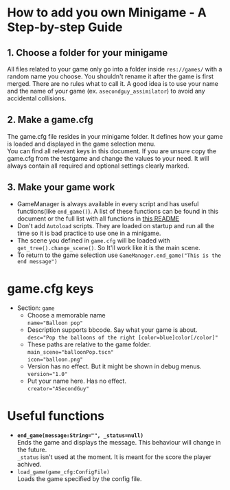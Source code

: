 # How to add you own Minigame - A Step-by-step Guide

## 1. Choose a folder for your minigame
All files related to your game only go into a folder inside `res://games/` with a random name you choose. You shouldn't rename it after the game is first merged. 
There are no rules what to call it. A good idea is to use your name and the name of your game (ex. `asecondguy_assimilator`) to avoid any accidental collisions.

## 2. Make a game.cfg
The game.cfg file resides in your minigame folder. It defines how your game is loaded and displayed in the game selection menu. <br>
You can find all relevant keys in this document.
If you are unsure copy the game.cfg from the testgame and change the values to your need.
It will always contain all required and optional settings clearly marked.

## 3. Make your game work
* GameManager is always available in every script and has useful functions(like `end_game()`). A list of these functions can be found in this document or the full list with all functions in [this README](../../menu/README.md)
* Don't add `Autoload` scripts. They are loaded on startup and run all the time so it is bad practice to use one in a minigame.
* The scene you defined in `game.cfg` will be loaded with `get_tree().change_scene()`. So It'll work like it is the main scene.
* To return to the game selection use `GameManager.end_game("This is the end message")`

# game.cfg keys
* Section: `game`
  * Choose a memorable name <br>
    `name="Balloon pop"`
  * Description supports bbcode. Say what your game is about. <br>
    `desc="Pop the balloons of the right [color=blue]color[/color]"`
  * These paths are relative to the game folder.  <br>
    `main_scene="balloonPop.tscn"` <br>
    `icon="balloon.png"`
  * Version has no effect. But it might be shown in debug menus. <br>
    `version="1.0"` <br>
  * Put your name here. Has no effect.<br>
    `creator="ASecondGuy"` <br>

# Useful functions
* **`end_game(message:String="", _status=null)`** <br>
  Ends the game and displays the message. This behaviour will change in the future.<br>
  `_status` isn't used at the moment. It is meant for the score the player achived.
* `load_game(game_cfg:ConfigFile)` <br>
  Loads the game specified by the config file.